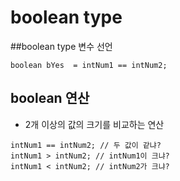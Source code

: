 # boolean type

##boolean type 변수 선언
```
boolean bYes  = intNum1 == intNum2;
```

## boolean 연산
* 2개 이상의 값의 크기를 비교하는 연산
``` 
intNum1 == intNum2; // 두 값이 같냐? 
intNum1 > intNum2; // intNum1이 크냐? 
intNum1 < intNum2; // intNum2가 크냐? 
```